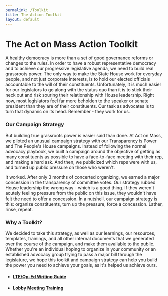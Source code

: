 ```yaml
---
permalink: /Toolkit
title: The Action Toolkit
layout: default
---
```

# The Act on Mass Action Toolkit

A healthy democracy is more than a set of good governance reforms or changes to the rules. In order to have a robust representative democracy and to achieve our progressive legislative agenda, we need to build real grassroots power. The only way to make the State House work for everyday people, and not just corporate interests, is to hold our elected officials accountable to the will of their constituents. Unfortunately, it is much easier for our legislators to go along with the status quo than it is to stick their neck out and risk souring their relationship with House leadership. Right now, most legislators feel far more beholden to the speaker or senate president than they are of their constituents. Our task as advocates is to turn that dynamic on its head. Remember - they work for us.

### Our Campaign Strategy

But building true grassroots power is easier said than done. At Act on Mass, we piloted an unusual campaign strategy with our Transparency is Power and The People's House campaigns. Instead of following the normal advocacy playbook, we built a campaign around the objective of getting as many constituents as possible to have a face-to-face meeting with their rep, and making a hard ask. And then, we publicized which reps were with us, and turned up public pressure on those who weren't. 

It worked. After only 3 months of concerted organizing, we earned a major concession in the transparency of committee votes. Our strategy rubbed House leadership the wrong way - which is a good thing. If they weren't acutely feeling pressure from the public on this issue, they wouldn't have felt the need to offer a concession. In a nutshell, our campaign strategy is this: organize constituents, turn up the pressure, force a concession. Lather, rinse, repeat.

### Why a Toolkit?

We decided to take this strategy, as well as our learnings, our resources, templates, trainings, and all other internal documents that we generated over the course of the campaign, and make them available to the public. Whether you're an individual hoping to organize in your community or an established advocacy group trying to pass a major bill through the legislature, we hope this toolkit and campaign strategy can help you build the power you need to achieve your goals, as it's helped us achieve ours.

* #### [LTE/Op-Ed Writing Guide](https://docs.google.com/document/d/1Zugwp8YVzqw0rLIwUJFbmhc-nUsHJ4-U2YZacqBmqNo/edit?usp=sharing)
* #### [Lobby Meeting Training](https://docs.google.com/presentation/d/1mUF1aiddnaobRIMCrLY-UbtVPDwJTaJk/edit?usp=sharing&ouid=113371579987126328185&rtpof=true&sd=true)